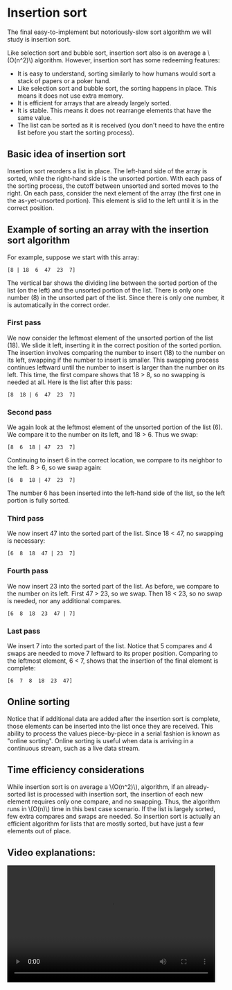 # Insertion sort

The final easy-to-implement but notoriously-slow sort algorithm we will study is insertion sort.

Like selection sort and bubble sort, insertion sort also is on average a \\(O(n^2)\\) algorithm. However, insertion sort has some redeeming features:
* It is easy to understand, sorting similarly to how humans would sort a stack of papers or a poker hand.
* Like selection sort and bubble sort, the sorting happens in place. This means it does not use extra memory.
* It is efficient for arrays that are already largely sorted.
* It is stable. This means it does not rearrange elements that have the same value.
* The list can be sorted as it is received (you don't need to have the entire list before you start the sorting process).

## Basic idea of insertion sort
Insertion sort reorders a list in place. The left-hand side of the array is sorted, while the right-hand side is the unsorted portion. With each pass of the sorting process, the cutoff between unsorted and sorted moves to the right. On each pass, consider the next element of the array (the first one in the as-yet-unsorted portion). This element is slid to the left until it is in the correct position.

## Example of sorting an array with the insertion sort algorithm

For example, suppose we start with this array:
```
[8 | 18  6  47  23  7]
```
The vertical bar shows the dividing line between the sorted portion of the list (on the left) and the unsorted portion of the list. There is only one number (8) in the unsorted part of the list. Since there is only one number, it is automatically in the correct order.

### First pass
We now consider the leftmost element of the unsorted portion of the list (18). We slide it left, inserting it in the correct position of the sorted portion. The insertion involves comparing the number to insert (18) to the number on its left, swapping if the number to insert is smaller. This swapping process continues leftward until the number to insert is larger than the number on its left. This time, the first compare shows that 18 > 8, so no swapping is needed at all. Here is the list after this pass:
```
[8  18 | 6  47  23  7]
```

### Second pass
We again look at the leftmost element of the unsorted portion of the list (6). We compare it to the number on its left, and 18 > 6. Thus we swap:
```
[8  6  18 | 47  23  7]
```
Continuing to insert 6 in the correct location, we compare to its neighbor to the left. 8 > 6, so we swap again:
```
[6  8  18 | 47  23  7]
```
The number 6 has been inserted into the left-hand side of the list, so the left portion is fully sorted.

### Third pass
We now insert 47 into the sorted part of the list. Since 18 < 47, no swapping is necessary:
```
[6  8  18  47 | 23  7]
```

### Fourth pass
We now insert 23 into the sorted part of the list. As before, we compare to the number on its left. First 47 > 23, so we swap. Then 18 < 23, so no swap is needed, nor any additional compares.
```
[6  8  18  23  47 | 7]
```

### Last pass
We insert 7 into the sorted part of the list. Notice that 5 compares and 4 swaps are needed to move 7 leftward to its proper position. Comparing to the leftmost element, 6 < 7, shows that the insertion of the final element is complete:
```
[6  7  8  18  23  47]
```
## Online sorting

Notice that if additional data are added after the insertion sort is complete, those elements can be inserted into the list once they are received. This ability to process the values piece-by-piece in a serial fashion is known as "online sorting". Online sorting is useful when data is arriving in a continuous stream, such as a live data stream.

## Time efficiency considerations
While insertion sort is on average a \\(O(n^2)\\), algorithm, if an already-sorted list is processed with insertion sort, the insertion of each new element requires only one compare, and no swapping. Thus, the algorithm runs in \\(O(n)\\) time in this best case scenario. If the list is largely sorted, few extra compares and swaps are needed. So insertion sort is actually an efficient algorithm for lists that are mostly sorted, but have just a few elements out of place.

## Video explanations:
<video src="https://cs.du.edu/~ftl/1352/videos/sorting/insertion_sort.mov" width="480" height="270" controls></video>